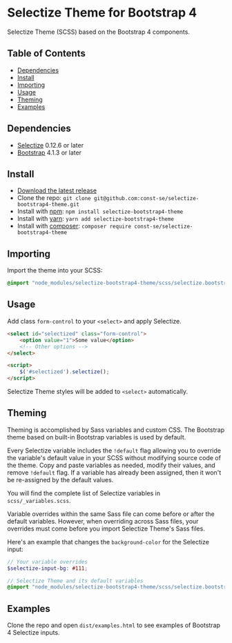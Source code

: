 # Selectize Theme for Bootstrap 4

Selectize Theme (SCSS) based on the Bootstrap 4 components.

## Table of Contents

- [Dependencies](#dependencies)
- [Install](#install)
- [Importing](#importing)
- [Usage](#usage)
- [Theming](#theming)
- [Examples](#examples)

## Dependencies

- [Selectize](https://selectize.github.io/selectize.js/) 0.12.6 or later
- [Bootstrap](https://getbootstrap.com/) 4.1.3 or later

## Install

- [Download the latest release](https://github.com/const-se/selectize-bootstrap4-theme/archive/v2.0.2.zip)
- Clone the repo: `git clone git@github.com:const-se/selectize-bootstrap4-theme.git`
- Install with [npm](https://www.npmjs.com/): `npm install selectize-bootstrap4-theme`
- Install with [yarn](https://yarnpkg.com/): `yarn add selectize-bootstrap4-theme`
- Install with [composer](https://getcomposer.org/): `composer require const-se/selectize-bootstrap4-theme`

## Importing

Import the theme into your SCSS:

```scss
@import "node_modules/selectize-bootstrap4-theme/scss/selectize.bootstrap4";
```

## Usage

Add class `form-control` to your `<select>` and apply Selectize.

```html
<select id="selectized" class="form-control">
    <option value="1">Some value</option>
    <!-- Other options -->
</select>

<script>
    $('#selectized').selectize();
</script>
```

Selectize Theme styles will be added to `<select>` automatically.

## Theming

Theming is accomplished by Sass variables and custom CSS.
The Bootstrap theme based on built-in Bootstrap variables is used by default.

Every Selectize variable includes the `!default` flag
allowing you to override the variable's default value in your SCSS
without modifying source code of the theme.
Copy and paste variables as needed, modify their values, and remove `!default` flag.
If a variable has already been assigned, then it won't be re-assigned by the default values.

You will find the complete list of Selectize variables in `scss/_variables.scss`.

Variable overrides within the same Sass file can come before or after the default variables.
However, when overriding across Sass files, your overrides must come before you import
Selectize Theme's Sass files.

Here's an example that changes the `background-color` for the Selectize input:

```scss
// Your variable overrides
$selectize-input-bg: #111;

// Selectize Theme and its default variables
@import "node_modules/selectize-bootstrap4-theme/scss/selectize.bootstrap4";
```

## Examples

Clone the repo and open `dist/examples.html` to see examples of Bootstrap 4 Selectize inputs.
